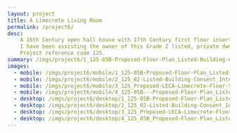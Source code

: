 ```yaml
---
layout: project
title: A Limecrete Living Room
permalink: /project6/
desc:
    A 16th Century open hall house with 17th Century first floor insertion.<br><br>
    I have been assisting the owner of this Grade 2 listed, private dwelling, submitting a Building Notice of a Limecrete floor slab; attaining Listed Building Consent approval for remodelling part of a modern extension;  and am currently clearing planning conditions and providing manufacture drawn details for a bespoke, metal frame, leaded light window.<br><br>
    Project reference code 125.
summary: /imgs/project6/1_125-05B-Proposed-Floor-Plan_Listed-Building-Consent_Internal-Remodelling_GAL.jpg
images:
  - mobile: /imgs/project6/mobile/1_125-05B-Proposed-Floor-Plan_Listed-Building-Consent_Internal-Remodelling_DT.jpg
  - mobile: /imgs/project6/mobile/2_125_02-Listed-Building-Consent_Internal-Remodelling.jpg
  - mobile: /imgs/project6/mobile/3_125_Proposed-LECA-Limecrete-Floor-Slabs_Building-Regaulations_Building-Notice_Grade-2-Listed-Building_DT.jpg
  - mobile: /imgs/project6/mobile/4_125-05B---Proposed-Floor-Plan_Listed-Building-Consent_Internal-Remodelling_M.jpg
  - desktop: /imgs/project6/desktop/1_125-05B-Proposed-Floor-Plan_Listed-Building-Consent_Internal-Remodelling_DT.jpg
  - desktop: /imgs/project6/desktop/2_125_02-Listed-Building-Consent_Internal-Remodelling_DT.jpg
  - desktop: /imgs/project6/desktop/3_125_Proposed-LECA-Limecrete-Floor-Slabs_Building-Regaulations_Building-Notice_Grade-2-Listed-Building_DT.jpg
  - desktop: /imgs/project6/desktop/4_125_05B_Proposed-Floor-Plan_Listed-Building-Consent_Internal-Remodelling_DT.jpg
---
```

